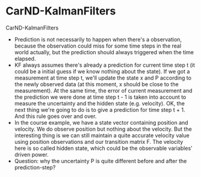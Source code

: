 # CarND-KalmanFilters
CarND-KalmanFilters


- Prediction is not necessarily to happen when there's a observation, because the observation could miss for some 
  time steps in the real world actually, but the prediction should always triggered when the time elapsed.
- KF always assumes there's already a prediction for current time step t (it could be a initial guess if we know
  nothing about the state). If we got a measurement at time step t, we'll update the state x and P according to the 
  newly observed data (at this moment, x should be close to the measurement). At the same time, the error of current
  measurement and the prediction we were done at time step t - 1 is taken into account to measure the uncertainty
  and the hidden state (e.g. velocity). OK, the next thing we're going to do is to give a prediction for 
  time step t + 1. And this rule goes over and over.
- In the course example, we have a state vector containing position and velocity. We do observe position but nothing 
  about the velocity. But the interesting thing is we can still maintain a quite accurate velocity value using 
  position observations and our transition matrix F. The velocity here is so called hidden state, which could be the
  observable variables' driven power.
- Question: why the uncertainty P is quite different before and after the prediction-step?